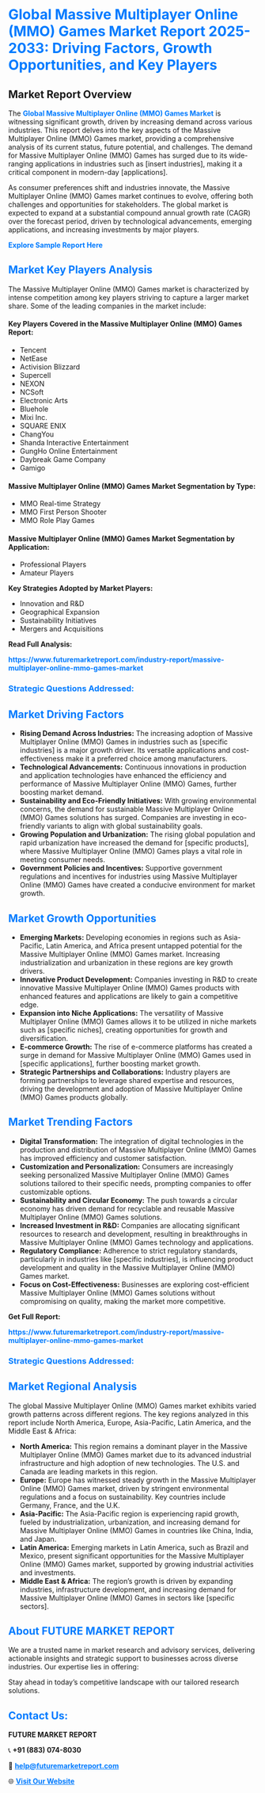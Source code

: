 <h1 style="color: #007BFF;">Global Massive Multiplayer Online (MMO) Games Market Report 2025-2033: Driving Factors, Growth Opportunities, and Key Players</h1>

<section id="overview">
<h2>Market Report Overview</h2>
<p>The <a href="https://www.futuremarketreport.com/industry-report/massive-multiplayer-online-mmo-games-market" style="color: #007BFF; text-decoration: none;"><strong>Global Massive Multiplayer Online (MMO) Games Market</strong></a> is witnessing significant growth, driven by increasing demand across various industries. This report delves into the key aspects of the Massive Multiplayer Online (MMO) Games market, providing a comprehensive analysis of its current status, future potential, and challenges. The demand for Massive Multiplayer Online (MMO) Games has surged due to its wide-ranging applications in industries such as [insert industries], making it a critical component in modern-day [applications].</p>
<p>As consumer preferences shift and industries innovate, the Massive Multiplayer Online (MMO) Games market continues to evolve, offering both challenges and opportunities for stakeholders. The global market is expected to expand at a substantial compound annual growth rate (CAGR) over the forecast period, driven by technological advancements, emerging applications, and increasing investments by major players.</p>
</section>

<section id="overview">
<p><a href="https://www.futuremarketreport.com/request-sample/reportId=28671" style="color: #007BFF; text-decoration: none;"><strong>Explore Sample Report Here</strong></a></p>
</section>

<section id="key-players">
<h2 style="color: #007BFF;">Market Key Players Analysis</h2>
<p>The Massive Multiplayer Online (MMO) Games market is characterized by intense competition among key players striving to capture a larger market share. Some of the leading companies in the market include:</p>
<h4>Key Players Covered in the Massive Multiplayer Online (MMO) Games Report:</h4>
<ul><li>Tencent</li><li>NetEase</li><li>Activision Blizzard</li><li>Supercell</li><li>NEXON</li><li>NCSoft</li><li>Electronic Arts</li><li>Bluehole</li><li>Mixi Inc.</li><li>SQUARE ENIX</li><li>ChangYou</li><li>Shanda Interactive Entertainment</li><li>GungHo Online Entertainment</li><li>Daybreak Game Company</li><li>Gamigo</li></ul>
<h4>Massive Multiplayer Online (MMO) Games Market Segmentation by Type:</h4>
<ul><li>MMO Real-time Strategy</li><li>MMO First Person Shooter</li><li>MMO Role Play Games</li></ul>

<h4>Massive Multiplayer Online (MMO) Games Market Segmentation by Application:</h4>
<ul><li>Professional Players</li><li>Amateur Players</li></ul>
<p><strong>Key Strategies Adopted by Market Players:</strong></p>
<ul>
<li>Innovation and R&D</li>
<li>Geographical Expansion</li>
<li>Sustainability Initiatives</li>
<li>Mergers and Acquisitions</li>
</ul>
</section>

<section>
<p><strong>Read Full Analysis: </strong></p><a href="https://www.futuremarketreport.com/industry-report/massive-multiplayer-online-mmo-games-market" style="color: #007BFF; text-decoration: none;"><strong>https://www.futuremarketreport.com/industry-report/massive-multiplayer-online-mmo-games-market</strong></a>
<h3 style="color: #007BFF;">Strategic Questions Addressed:</h3>
</section>

<section id="driving-factors">
<h2 style="color: #007BFF;">Market Driving Factors</h2>
<ul>
<li><strong>Rising Demand Across Industries:</strong> The increasing adoption of Massive Multiplayer Online (MMO) Games in industries such as [specific industries] is a major growth driver. Its versatile applications and cost-effectiveness make it a preferred choice among manufacturers.</li>
<li><strong>Technological Advancements:</strong> Continuous innovations in production and application technologies have enhanced the efficiency and performance of Massive Multiplayer Online (MMO) Games, further boosting market demand.</li>
<li><strong>Sustainability and Eco-Friendly Initiatives:</strong> With growing environmental concerns, the demand for sustainable Massive Multiplayer Online (MMO) Games solutions has surged. Companies are investing in eco-friendly variants to align with global sustainability goals.</li>
<li><strong>Growing Population and Urbanization:</strong> The rising global population and rapid urbanization have increased the demand for [specific products], where Massive Multiplayer Online (MMO) Games plays a vital role in meeting consumer needs.</li>
<li><strong>Government Policies and Incentives:</strong> Supportive government regulations and incentives for industries using Massive Multiplayer Online (MMO) Games have created a conducive environment for market growth.</li>
</ul>
</section>

<section id="growth-opportunities">
<h2 style="color: #007BFF;">Market Growth Opportunities</h2>
<ul>
<li><strong>Emerging Markets:</strong> Developing economies in regions such as Asia-Pacific, Latin America, and Africa present untapped potential for the Massive Multiplayer Online (MMO) Games market. Increasing industrialization and urbanization in these regions are key growth drivers.</li>
<li><strong>Innovative Product Development:</strong> Companies investing in R&D to create innovative Massive Multiplayer Online (MMO) Games products with enhanced features and applications are likely to gain a competitive edge.</li>
<li><strong>Expansion into Niche Applications:</strong> The versatility of Massive Multiplayer Online (MMO) Games allows it to be utilized in niche markets such as [specific niches], creating opportunities for growth and diversification.</li>
<li><strong>E-commerce Growth:</strong> The rise of e-commerce platforms has created a surge in demand for Massive Multiplayer Online (MMO) Games used in [specific applications], further boosting market growth.</li>
<li><strong>Strategic Partnerships and Collaborations:</strong> Industry players are forming partnerships to leverage shared expertise and resources, driving the development and adoption of Massive Multiplayer Online (MMO) Games products globally.</li>
</ul>
</section>

<section id="trending-factors">
<h2 style="color: #007BFF;">Market Trending Factors</h2>
<ul>
<li><strong>Digital Transformation:</strong> The integration of digital technologies in the production and distribution of Massive Multiplayer Online (MMO) Games has improved efficiency and customer satisfaction.</li>
<li><strong>Customization and Personalization:</strong> Consumers are increasingly seeking personalized Massive Multiplayer Online (MMO) Games solutions tailored to their specific needs, prompting companies to offer customizable options.</li>
<li><strong>Sustainability and Circular Economy:</strong> The push towards a circular economy has driven demand for recyclable and reusable Massive Multiplayer Online (MMO) Games solutions.</li>
<li><strong>Increased Investment in R&D:</strong> Companies are allocating significant resources to research and development, resulting in breakthroughs in Massive Multiplayer Online (MMO) Games technology and applications.</li>
<li><strong>Regulatory Compliance:</strong> Adherence to strict regulatory standards, particularly in industries like [specific industries], is influencing product development and quality in the Massive Multiplayer Online (MMO) Games market.</li>
<li><strong>Focus on Cost-Effectiveness:</strong> Businesses are exploring cost-efficient Massive Multiplayer Online (MMO) Games solutions without compromising on quality, making the market more competitive.</li>
</ul>
</section>

<section>
<p><strong>Get Full Report: </strong></p><a href="https://www.futuremarketreport.com/industry-report/massive-multiplayer-online-mmo-games-market" style="color: #007BFF; text-decoration: none;"><strong>https://www.futuremarketreport.com/industry-report/massive-multiplayer-online-mmo-games-market</strong></a>
<h3 style="color: #007BFF;">Strategic Questions Addressed:</h3>
</section>


<section id="regional-analysis">
<h2 style="color: #007BFF;">Market Regional Analysis</h2>
<p>The global Massive Multiplayer Online (MMO) Games market exhibits varied growth patterns across different regions. The key regions analyzed in this report include North America, Europe, Asia-Pacific, Latin America, and the Middle East & Africa:</p>
<ul>
<li><strong>North America:</strong> This region remains a dominant player in the Massive Multiplayer Online (MMO) Games market due to its advanced industrial infrastructure and high adoption of new technologies. The U.S. and Canada are leading markets in this region.</li>
<li><strong>Europe:</strong> Europe has witnessed steady growth in the Massive Multiplayer Online (MMO) Games market, driven by stringent environmental regulations and a focus on sustainability. Key countries include Germany, France, and the U.K.</li>
<li><strong>Asia-Pacific:</strong> The Asia-Pacific region is experiencing rapid growth, fueled by industrialization, urbanization, and increasing demand for Massive Multiplayer Online (MMO) Games in countries like China, India, and Japan.</li>
<li><strong>Latin America:</strong> Emerging markets in Latin America, such as Brazil and Mexico, present significant opportunities for the Massive Multiplayer Online (MMO) Games market, supported by growing industrial activities and investments.</li>
<li><strong>Middle East & Africa:</strong> The region’s growth is driven by expanding industries, infrastructure development, and increasing demand for Massive Multiplayer Online (MMO) Games in sectors like [specific sectors].</li>
</ul>
</section>

<footer>
<h2 style="color: #007BFF;">About FUTURE MARKET REPORT</h2>
<p>We are a trusted name in market research and advisory services, delivering actionable insights and strategic support to businesses across diverse industries. Our expertise lies in offering:</p>

<p>Stay ahead in today’s competitive landscape with our tailored research solutions.</p>

<h2 style="color: #007BFF;">Contact Us:</h2>
<p><strong>FUTURE MARKET REPORT</strong></p>
<p>📞 <strong>+91 (883) 074-8030</strong></p>
<p>📧 <strong><a href="mailto:help@futuremarketreport.com" style="color: #007BFF;">help@futuremarketreport.com</a></strong></p>
<p>🌐 <strong><a href="https://www.futuremarketreport.com/" style="color: #007BFF;">Visit Our Website</a></strong></p>
</footer>